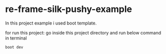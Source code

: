 # re-frame-silk-pushy-example

In this project example i used boot template.

  for run this project: go inside this project directory and run below command in terminal

  `boot dev`

